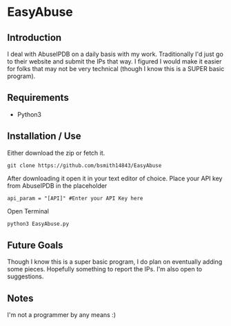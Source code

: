 # EasyAbuse

## Introduction
I deal with AbuseIPDB on a daily basis with my work. Traditionally I'd just go to their website and submit the IPs that way. I figured I would make it easier for folks that may not be very technical (though I know this is a SUPER basic program). 

## Requirements 
* Python3
## Installation / Use

Either download the zip or fetch it. 
```
git clone https://github.com/bsmith14843/EasyAbuse
```
After downloading it open it in your text editor of choice. Place your API key from AbuseIPDB in the placeholder 

```
api_param = "[API]" #Enter your API Key here
```
Open Terminal
```python
python3 EasyAbuse.py
```

## Future Goals
Though I know this is a super basic program, I do plan on eventually adding some pieces. Hopefully something to report the IPs. I'm also open to suggestions. 

## Notes
I'm not a programmer by any means :)


